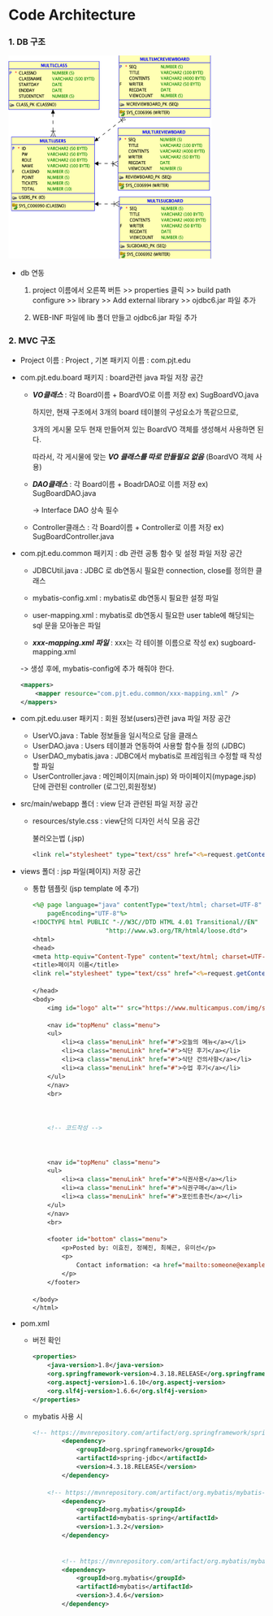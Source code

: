 # Code Architecture

### 1. DB 구조

<img src="images/db.png" width="400" height="400">



* db 연동

  1. project 이름에서 오른쪽 버튼 >> properties 클릭 >> build path configure >> library >> Add external library >> ojdbc6.jar 파일 추가

  2. WEB-INF 파일에 lib 폴더 만들고 ojdbc6.jar 파일 추가 

### 2. MVC 구조

* Project 이름 : Project , 기본 패키지 이름 : com.pjt.edu

* com.pjt.edu.board 패키지 : board관련 java 파일 저장 공간

  - ***VO클래스*** : 각 Board이름 + BoardVO로 이름 저장 ex) SugBoardVO.java 

    하지만, 현재 구조에서 3개의 board 테이블의 구성요소가 똑같으므로, 

    3개의 게시물 모두 현재 만들어져 있는 BoardVO 객체를 생성해서 사용하면 된다.

    따라서, 각 게시물에 맞는 ***VO 클래스를 따로 만들필요 없음*** (BoardVO 객체 사용)

  - ***DAO클래스*** : 각 Board이름 + BoadrDAO로 이름 저장 ex) SugBoardDAO.java

    -> Interface DAO 상속 필수

  - Controller클래스 : 각 Board이름 + Controller로 이름 저장 ex) SugBoardController.java

* com.pjt.edu.common 패키지 : db 관련 공통 함수 및 설정 파일 저장 공간

  * JDBCUtil.java : JDBC 로 db연동시 필요한 connection, close를 정의한 클래스

  * mybatis-config.xml : mybatis로 db연동시 필요한 설정 파일

  * user-mapping.xml : mybatis로 db연동시 필요한 user table에 해당되는 sql 문을 모아놓은 파일

  *  ***xxx-mapping.xml 파일*** : xxx는 각 테이블 이름으로 작성 ex) sugboard-mapping.xml 

    -> 생성 후에, mybatis-config에 추가 해줘야 한다.

    ```xml
    <mappers>
    	<mapper resource="com.pjt.edu.common/xxx-mapping.xml" />
    </mappers>
    ```

* com.pjt.edu.user 패키지 : 회원 정보(users)관련 java 파일 저장 공간

  * UserVO.java : Table 정보들을 일시적으로 담을 클래스
  * UserDAO.java : Users 테이블과 연동하여 사용할 함수들 정의 (JDBC)
  * UserDAO_mybatis.java : JDBC에서 mybatis로 프레임워크 수정할 때 작성할 파일
  * UserController.java : 메인페이지(main.jsp) 와 마이페이지(mypage.jsp) 단에 관련된 controller (로그인,회원정보)

* src/main/webapp 폴더 : view 단과 관련된 파일 저장 공간

  * resources/style.css : view단의 디자인 서식 모음 공간

    불러오는법 (.jsp)

    ```jsp
    <link rel="stylesheet" type="text/css" href="<%=request.getContextPath() %>/resources/style.css" />
    ```

* views 폴더 : jsp 파일(페이지) 저장 공간

  * 통합 템플릿 (jsp template 에 추가)

    ```jsp
    <%@ page language="java" contentType="text/html; charset=UTF-8"
    	pageEncoding="UTF-8"%>
    <!DOCTYPE html PUBLIC "-//W3C//DTD HTML 4.01 Transitional//EN"
    					"http://www.w3.org/TR/html4/loose.dtd">
    <html>
    <head>
    <meta http-equiv="Content-Type" content="text/html; charset=UTF-8">
    <title>페이지 이름</title>
    <link rel="stylesheet" type="text/css" href="<%=request.getContextPath()%>/resources/style.css" />
    
    </head>
    <body>
    	<img id="logo" alt="" src="https://www.multicampus.com/img/saas/main/logo/CUS0001/pc_main.png">
    	
    	<nav id="topMenu" class="menu">
    	<ul>
    		<li><a class="menuLink" href="#">오늘의 메뉴</a></li>
    		<li><a class="menuLink" href="#">식단 후기</a></li>
    		<li><a class="menuLink" href="#">식단 건의사항</a></li>
    		<li><a class="menuLink" href="#">수업 후기</a></li>
    	</ul>
    	</nav>
    	<br>
    	
    	
    	
    	<!-- 코드작성 -->
    
    
    
    	<nav id="topMenu" class="menu">
    	<ul>
    		<li><a class="menuLink" href="#">식권사용</a></li>
    		<li><a class="menuLink" href="#">식권구매</a></li>
    		<li><a class="menuLink" href="#">포인트충전</a></li>
    	</ul>
    	</nav>
    	<br>
    	
    	<footer id="bottom" class="menu">
    		<p>Posted by: 이효진, 정혜진, 최혜근, 유미선</p>
    		<p>
    			Contact information: <a href="mailto:someone@example.com">someone@example.com</a>.
    		</p>
    	</footer>
    	
    </body>
    </html>
    ```

* pom.xml

  * 버전 확인

    ```xml
    <properties>
    	<java-version>1.8</java-version>
    	<org.springframework-version>4.3.18.RELEASE</org.springframework-version>
    	<org.aspectj-version>1.6.10</org.aspectj-version>
    	<org.slf4j-version>1.6.6</org.slf4j-version>
    </properties>
    ```

  * mybatis 사용 시

    ```xml
    <!-- https://mvnrepository.com/artifact/org.springframework/spring-jdbc -->
    		<dependency>
    			<groupId>org.springframework</groupId>
    			<artifactId>spring-jdbc</artifactId>
    			<version>4.3.18.RELEASE</version>
    		</dependency>
    
		<!-- https://mvnrepository.com/artifact/org.mybatis/mybatis-spring -->
    		<dependency>
    			<groupId>org.mybatis</groupId>
    			<artifactId>mybatis-spring</artifactId>
    			<version>1.3.2</version>
    		</dependency>
    
    
    		<!-- https://mvnrepository.com/artifact/org.mybatis/mybatis -->
    		<dependency>
    			<groupId>org.mybatis</groupId>
    			<artifactId>mybatis</artifactId>
    			<version>3.4.6</version>
    		</dependency>
    
    ```
    
    







